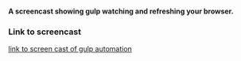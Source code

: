 #### A screencast showing gulp watching and refreshing your browser.
### Link to screencast
[link to screen cast of gulp automation](https://youtu.be/vlWl6wRTyeQ)
